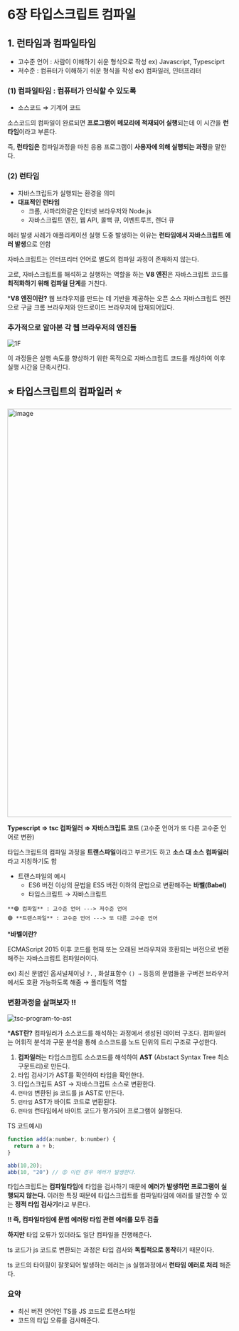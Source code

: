 # 6장 타입스크립트 컴파일

## 1. 런타임과 컴파일타임

- 고수준 언어 : 사람이 이해하기 쉬운 형식으로 작성 ex) Javascript, Typesciprt
- 저수준 : 컴퓨터가 이해하기 쉬운 형식을 작성 ex) 컴파일러, 인터프리터

### (1) 컴파일타임 : 컴퓨터가 인식할 수 있도록

- 소스코드 ⇒ 기계어 코드

소스코드의 컴파일이 완료되면 **프로그램이 메모리에 적재되어 실행**되는데 이 시간을 **런타임**이라고 부른다.

즉, **런타임은** 컴파일과정을 마친 응용 프로그램이 **사용자에 의해 실행되는 과정**을 말한다.

### (2) 런타임

- 자바스크립트가 실행되는 환경을 의미
- **대표적인 런타임**
    - 크롬, 사파리와같은 인터넷 브라우저와 Node.js
    - 자바스크립트 엔진, 웹 API, 콜백 큐, 이벤트루프, 렌더 큐

에러 발생 사례가 애플리케이션 실행 도중 발생하는 이유는 **런타임에서 자바스크립트 에러 발생**으로 인함

자바스크립트는 인터프리터 언어로 별도의 컴파일 과정이 존재하지 않는다.

고로, 자바스크립트를 해석하고 실행하는 역할을 하는 **V8 엔진**은 자바스크립트 코드를 **최적화하기 위해 컴파일 단계**를 거친다. 

***V8 엔진이란?** 웹 브라우저를 만드는 데 기반을 제공하는 오픈 소스 자바스크립트 엔진으로 구글 크롬 브라우저와 안드로이드 브라우저에 탑재되어있다.

### 추가적으로 알아본 각 웹 브라우저의 엔진들

![1F](https://github.com/leemember/Book_Study/assets/71499150/a8137950-ff37-4e73-9690-ff6acdfff441)

이 과정들은 실행 속도를 향상하기 위한 목적으로 자바스크립트 코드를 캐싱하여 이후 실행 시간을 단축시킨다.

## ⭐️ 타입스크립트의 컴파일러 ⭐️

<img width="916" alt="image" src="https://github.com/leemember/Book_Study/assets/71499150/211b058f-e941-44b2-aad2-8f1473c365b9">


**Typescript ⇒ tsc 컴파일러 ⇒ 자바스크립트 코드** (고수준 언어가 또 다른 고수준 언어로 변환)

타입스크립트의 컴파일 과정을 **트랜스파일**이라고 부르기도 하고 **소스 대 소스 컴파일러**라고 지칭하기도 함

- 트랜스파일의 예시
    - ES6 버전 이상의 문법을 ES5 버전 이하의 문법으로 변환해주는 **바벨(Babel)**
    - 타입스크립트 → 자바스크립트

```markup
**🟣 컴파일** : 고수준 언어 ---> 저수준 언어
🟣 **트랜스파일** : 고수준 언어 ---> 또 다른 고수준 언어
```

***바벨이란?**

ECMAScript 2015 이후 코드를 현재 또는 오래된 브라우저와 호환되는 버전으로 변환해주는 자바스크립트 컴파일러이다.

ex) 최신 문법인 옵셔널체이닝 `?.` , 화살표함수 `() ⇒`  등등의 문법들을 구버전 브라우저에서도 호환 가능하도록 해줌 → 폴리필의 역할

### 변환과정을 살펴보자 ‼️

![tsc-program-to-ast](https://github.com/leemember/Book_Study/assets/71499150/3e3f2cc6-29a7-4276-8101-710d3fd24aee)


***AST란?** 컴파일러가 소스코드를 해석하는 과정에서 생성된 데이터 구조다. 
컴파일러는 어휘적 분석과 구문 분석을 통해 소스코드를 노드 단위의 트리 구조로 구성한다.

1. **컴파일러**는 타입스크립트 소스코드를 해석하여 **AST** (Abstact Syntax Tree 최소구문트리)로 만든다.
2. 타입 검사기가 AST를 확인하여 타입을 확인한다.
3. 타입스크립트 AST → 자바스크립트 소스로 변환한다.
4. `런타임` 변환된 js 코드를 js AST로 만든다.
5. `런타임` AST가 바이트 코드로 변환된다.
6. `런타임` 런타임에서 바이트 코드가 평가되어 프로그램이 실행된다.

TS 코드예시)

```jsx
function add(a:number, b:number) {
  return a + b;
}

abb(10,20);
abb(10, "20") // 😡 이런 경우 에러가 발생한다.
```

타입스크립트는 **컴파일타임**에 타입을 검사하기 때문에 **에러가 발생하면 프로그램이 실행되지 않는다.**
이러한 특징 때문에 타입스크립트를 컴파일타임에 에러를 발견할 수 있는 **정적 타입 검사기**라고 부른다. 

**‼️ 즉, 컴파일타임에 문법 에러랑 타입 관련 에러를 모두 검출**

**하지만** 타입 오류가 있더라도 일단 컴파일을 진행해준다.

ts 코드가 js 코드로 변환되는 과정은 타입 검사와 **독립적으로 동작**하기 때문이다.

ts 코드의 타이핑이 잘못되어 발생하는 에러는 js 실행과정에서 **런타임 에러로 처리** 해준다.

### 요약

- 최신 버전 언어인 TS를 JS 코드로 트랜스파일
- 코드의 타입 오류를 검사해준다.
